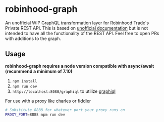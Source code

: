# robinhood-graph

An unofficial WIP GraphQL transformation layer for Robinhood Trade's Private REST API. This is based on [unofficial documentation](https://github.com/sanko/Robinhood) but is not intended to have all the functionality of the REST API. Feel free to open PRs with additions to the graph.

## Usage

**robinhood-graph requires a node version compatible with async/await (recommend a minimum of 7.10)**

1. `npm install`
2. `npm run dev `
3. `http://localhost:8080/graphiql` to utilize [graphiql](https://medium.com/the-graphqlhub/graphiql-graphql-s-killer-app-9896242b2125)

For use with a proxy like charles or fiddler
```bash
# Substitute 8888 for whatever port your proxy runs on
PROXY_PORT=8888 npm run dev
```
